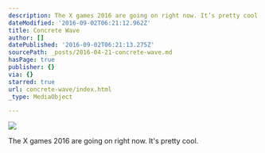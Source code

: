 ```yaml
---
description: The X games 2016 are going on right now. It’s pretty cool.
dateModified: '2016-09-02T06:21:12.962Z'
title: Concrete Wave
author: []
datePublished: '2016-09-02T06:21:13.275Z'
sourcePath: _posts/2016-04-21-concrete-wave.md
hasPage: true
publisher: {}
via: {}
starred: true
url: concrete-wave/index.html
_type: MediaObject

---
```

![](https://the-grid-user-content.s3-us-west-2.amazonaws.com/af4e6fb6-f22b-4cf4-b70e-5311f7333748.jpg)

The X games 2016 are going on right now. It's pretty cool.